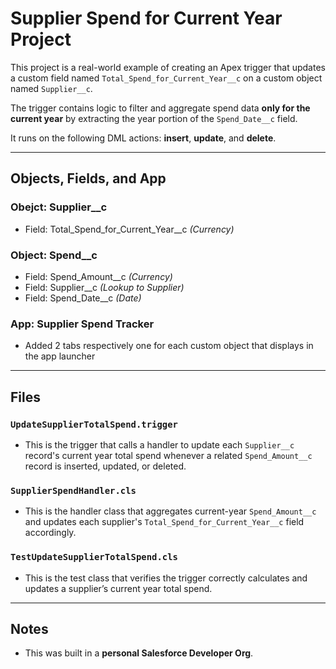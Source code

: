 # Supplier Spend for Current Year Project

This project is a real-world example of creating an Apex trigger that updates a custom field named `Total_Spend_for_Current_Year__c` on a custom object named `Supplier__c`.

The trigger contains logic to filter and aggregate spend data **only for the current year** by extracting the year portion of the `Spend_Date__c` field.

It runs on the following DML actions: **insert**, **update**, and **delete**.

---

## Objects, Fields, and App

### Obejct: Supplier__c
- Field: Total_Spend_for_Current_Year__c *(Currency)*

### Object: Spend__c
- Field: Spend_Amount__c *(Currency)*
- Field: Supplier__c *(Lookup to Supplier)*
- Field: Spend_Date__c *(Date)*

### App: Supplier Spend Tracker
- Added 2 tabs respectively one for each custom object that displays in the app launcher

---

## Files

### `UpdateSupplierTotalSpend.trigger`
- This is the trigger that calls a handler to update each `Supplier__c` record's current year total spend whenever a related `Spend_Amount__c` record is inserted, updated, or deleted.

### `SupplierSpendHandler.cls`
- This is the handler class that aggregates current-year `Spend_Amount__c` and updates each supplier's `Total_Spend_for_Current_Year__c` field accordingly.

### `TestUpdateSupplierTotalSpend.cls`
- This is the test class that verifies the trigger correctly calculates and updates a supplier’s current year total spend.

---

## Notes

- This was built in a **personal Salesforce Developer Org**.
